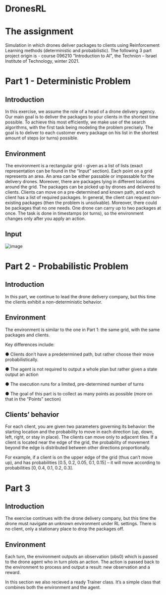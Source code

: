 # DronesRL

# The assignment
Simulation in which drones deliver packages to clients using Reinforcement Learning methods (deterministic and probabilistic).
The following 3 part project origin is - course 096210 "Introduction to AI", the Technion – Israel Institute of Technology, winter 2021. 

# Part 1 - Deterministic Problem

## Introduction

In this exercise, we assume the role of a head of a drone delivery agency. Our main goal is to
deliver the packages to your clients in the shortest time possible. To achieve this most efficiently,
we make use of the search algorithms, with the first task being modeling
the problem precisely. The goal is to deliver to each customer every package on his list in the shortest amount of
steps (or turns) possible.

## Environment

The environment is a rectangular grid - given as a list of lists (exact representation can be found
in the “Input” section). Each point on a grid represents an area. An area can be either passable
or impassable for the delivery drones. Moreover, there are packages lying in different locations
around the grid. The packages can be picked up by drones and delivered to clients.
Clients can move on a pre-determined and known path, and each client has a list of required
packages. In general, the client can request non-existing packages (then the problem is
unsolvable). Moreover, there could be packages that no one needs. One drone can carry up to
two packages at once.
The task is done in timestamps (or turns), so the environment changes only after you apply an
action.

## Input 

![image](https://user-images.githubusercontent.com/80041689/178791974-8b1592d0-6c24-44e7-b4a6-22035fe66587.png)

# Part 2 - Probabilistic Problem

## Introduction

In this part, we continue to lead the drone delivery company, but this time the clients
exhibit a non-deterministic behavior.

## Environment
The environment is similar to the one in Part 1: the same grid, with the same packages and
clients.

Key differences include:

● Clients don’t have a predetermined path, but rather choose their move probabilistically.

● The agent is not required to output a whole plan but rather given a state output an action

● The execution runs for a limited, pre-determined number of turns

● The goal of this part is to collect as many points as possible (more on that in the
“Points” section)

## Clients’ behavior

For each client, you are given two parameters governing its behavior: the starting location and
the probability to move in each direction (up, down, left, right, or stay in place). The clients can
move only to adjacent tiles. If a client is located near the edge of the grid, the probability of
movement beyond the edge is distributed between other directions proportionally. 

For example, if a client is on the upper edge of the grid (thus can’t move up), and has probabilities [0.5, 0.2,
0.05, 0.1, 0.15] – it will move according to probabilities [0, 0.4, 0.1, 0.2, 0.3].

# Part 3 

## Introduction

The exercise continues with the drone delivery company, but this time the drone must navigate
an unknown environment under RL settings. There is no client, only a stationary place to drop
the packages off.

## Environment

Each turn, the environment outputs an observation (obs0) which is passed to the drone agent
who in turn plots an action. The action is passed back to the environment to process and output
a result: new observation and a reward.

In this section we also recieved a ready Trainer class. It’s a simple class that combines both the
environment and the agent.
